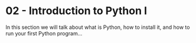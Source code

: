 # <strong>02</strong> - <i class="fab fa-python"></i> Introduction to Python I

In this section we will talk about what is Python, how to install it, and how to run your first Python program...
